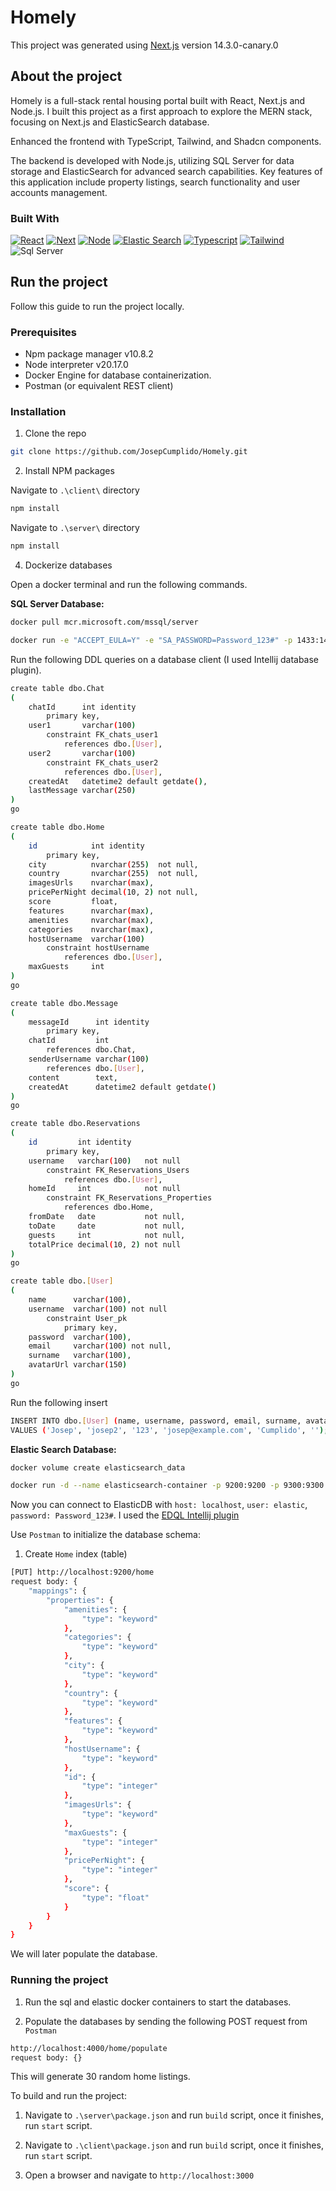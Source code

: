 # Homely

This project was generated using [Next.js](Next-url) version 14.3.0-canary.0

## About the project

Homely is a full-stack rental housing portal built with React, Next.js and Node.js. 
I built this project as a first approach to explore the MERN stack, focusing on Next.js and ElasticSearch database. 

Enhanced the frontend with TypeScript, Tailwind, and Shadcn components. 

The backend is developed with Node.js, utilizing SQL Server for data storage and ElasticSearch for advanced search capabilities.
Key features of this application include property listings, search functionality and user accounts management.

### Built With

[![React][React.js]][React-url] [![Next][Next.js]][Next-url] [![Node][Node.js]][Node-url] [![Elastic Search][ElasticSearch]][Elastic-url] [![Typescript][Typescript]][Typescript-url] [![Tailwind][Tailwind]][Tailwind-url] ![Sql Server][SqlServer]

## Run the project

Follow this guide to run the project locally.


### Prerequisites 
* Npm package manager v10.8.2
* Node interpreter v20.17.0
* Docker Engine for database containerization.
* Postman (or equivalent REST client)

### Installation

1. Clone the repo

```sh
git clone https://github.com/JosepCumplido/Homely.git
```

2. Install NPM packages

Navigate to `.\client\` directory

```sh
npm install
```

Navigate to `.\server\` directory

```sh
npm install
```

4. Dockerize databases

Open a docker terminal and run the following commands.

**SQL Server Database:**

```sh
docker pull mcr.microsoft.com/mssql/server
```

```sh
docker run -e "ACCEPT_EULA=Y" -e "SA_PASSWORD=Password_123#" -p 1433:1433 --name sql_server_container -d mcr.microsoft.com/mssql/server
```

Run the following DDL queries on a database client (I used Intellij database plugin).

```sh
create table dbo.Chat
(
    chatId      int identity
        primary key,
    user1       varchar(100)
        constraint FK_chats_user1
            references dbo.[User],
    user2       varchar(100)
        constraint FK_chats_user2
            references dbo.[User],
    createdAt   datetime2 default getdate(),
    lastMessage varchar(250)
)
go
```

```sh
create table dbo.Home
(
    id            int identity
        primary key,
    city          nvarchar(255)  not null,
    country       nvarchar(255)  not null,
    imagesUrls    nvarchar(max),
    pricePerNight decimal(10, 2) not null,
    score         float,
    features      nvarchar(max),
    amenities     nvarchar(max),
    categories    nvarchar(max),
    hostUsername  varchar(100)
        constraint hostUsername
            references dbo.[User],
    maxGuests     int
)
go
```

```sh
create table dbo.Message
(
    messageId      int identity
        primary key,
    chatId         int
        references dbo.Chat,
    senderUsername varchar(100)
        references dbo.[User],
    content        text,
    createdAt      datetime2 default getdate()
)
go
```

```sh
create table dbo.Reservations
(
    id         int identity
        primary key,
    username   varchar(100)   not null
        constraint FK_Reservations_Users
            references dbo.[User],
    homeId     int            not null
        constraint FK_Reservations_Properties
            references dbo.Home,
    fromDate   date           not null,
    toDate     date           not null,
    guests     int            not null,
    totalPrice decimal(10, 2) not null
)
go
```

```sh
create table dbo.[User]
(
    name      varchar(100),
    username  varchar(100) not null
        constraint User_pk
            primary key,
    password  varchar(100),
    email     varchar(100) not null,
    surname   varchar(100),
    avatarUrl varchar(150)
)
go
```

Run the following insert
```sh
INSERT INTO dbo.[User] (name, username, password, email, surname, avatarUrl)
VALUES ('Josep', 'josep2', '123', 'josep@example.com', 'Cumplido', '');
```

**Elastic Search Database:**

```sh
docker volume create elasticsearch_data
```

```sh
docker run -d --name elasticsearch-container -p 9200:9200 -p 9300:9300 -e "discovery.type=single-node" -e "ES_JAVA_OPTS=-Xms1g -Xmx1g" -e "xpack.security.enabled=false" -e "ELASTIC_PASSWORD=Password_123#" -v elasticsearch_data:/usr/share/elasticsearch/data docker.elastic.co/elasticsearch/elasticsearch:8.10.2
```

Now you can connect to ElasticDB with `host: localhost`, `user: elastic`, `password: Password_123#`. I used the [EDQL Intellij plugin](https://plugins.jetbrains.com/plugin/16364-elasticsearch-query--edql)

Use `Postman` to initialize the database schema:

1. Create `Home` index (table)

```sh
[PUT] http://localhost:9200/home
request body: {
    "mappings": {
        "properties": {
            "amenities": {
                "type": "keyword"
            },
            "categories": {
                "type": "keyword"
            },
            "city": {
                "type": "keyword"
            },
            "country": {
                "type": "keyword"
            },
            "features": {
                "type": "keyword"
            },
            "hostUsername": {
                "type": "keyword"
            },
            "id": {
                "type": "integer"
            },
            "imagesUrls": {
                "type": "keyword"
            },
            "maxGuests": {
                "type": "integer"
            },
            "pricePerNight": {
                "type": "integer"
            },
            "score": {
                "type": "float"
            }
        }
    }
}
```

We will later populate the database.


### Running the project

1. Run the sql and elastic docker containers to start the databases.

2. Populate the databases by sending the following POST request from `Postman`

```sh
http://localhost:4000/home/populate
request body: {}
```

This will generate 30 random home listings.

To build and run the project:

1. Navigate to `.\server\package.json` and run `build` script, once it finishes, run `start` script.

2. Navigate to `.\client\package.json` and run `build` script, once it finishes, run `start` script.

3. Open a browser and navigate to `http://localhost:3000`


<!-- MARKDOWN LINKS & IMAGES -->
<!-- https://www.markdownguide.org/basic-syntax/#reference-style-links -->
[product-screenshot]: images/screenshot.png
[Next.js]: https://img.shields.io/badge/next.js-000000?style=for-the-badge&logo=nextdotjs&logoColor=white
[Next-url]: https://nextjs.org/
[React.js]: https://img.shields.io/badge/React-20232A?style=for-the-badge&logo=react&logoColor=61DAFB
[React-url]: https://reactjs.org/
[Typescript]: https://img.shields.io/badge/TypeScript-007ACC?style=for-the-badge&logo=typescript&logoColor=white
[Typescript-url]: https://www.typescriptlang.org/
[Tailwind]:	https://img.shields.io/badge/Tailwind_CSS-38B2AC?style=for-the-badge&logo=tailwind-css&logoColor=white
[Tailwind-url]: https://tailwindcss.com/
[Node.js]: https://img.shields.io/badge/Node.js-43853D?style=for-the-badge&logo=node.js&logoColor=white
[Node-url]: https://nodejs.org/en
[ElasticSearch]: https://img.shields.io/badge/Elastic_Search-005571?style=for-the-badge&logo=elasticsearch&logoColor=white
[Elastic-url]: https://www.elastic.co/
[SqlServer]: https://img.shields.io/badge/Microsoft_SQL_Server-CC2927?style=for-the-badge&logo=microsoft-sql-server&logoColor=white
